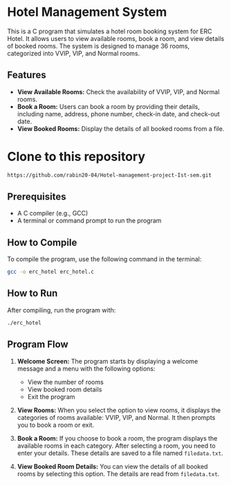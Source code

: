 
#  Hotel Management System


This is a C program that simulates a hotel room booking system for ERC Hotel. It allows users to view available rooms, book a room, and view details of booked rooms. The system is designed to manage 36 rooms, categorized into VVIP, VIP, and Normal rooms.

## Features

- **View Available Rooms:** Check the availability of VVIP, VIP, and Normal rooms.
- **Book a Room:** Users can book a room by providing their details, including name, address, phone number, check-in date, and check-out date.
- **View Booked Rooms:** Display the details of all booked rooms from a file.


# Clone to this repository
```sh
https://github.com/rabin20-04/Hotel-management-project-Ist-sem.git

```


## Prerequisites

- A C compiler (e.g., GCC)
- A terminal or command prompt to run the program

## How to Compile

To compile the program, use the following command in the terminal:

```sh
gcc -o erc_hotel erc_hotel.c
```

## How to Run

After compiling, run the program with:

```sh
./erc_hotel
```

## Program Flow

1. **Welcome Screen:** The program starts by displaying a welcome message and a menu with the following options:
   - View the number of rooms
   - View booked room details
   - Exit the program

2. **View Rooms:** When you select the option to view rooms, it displays the categories of rooms available: VVIP, VIP, and Normal. It then prompts you to book a room or exit.

3. **Book a Room:** If you choose to book a room, the program displays the available rooms in each category. After selecting a room, you need to enter your details. These details are saved to a file named `filedata.txt`.

4. **View Booked Room Details:** You can view the details of all booked rooms by selecting this option. The details are read from `filedata.txt`.

